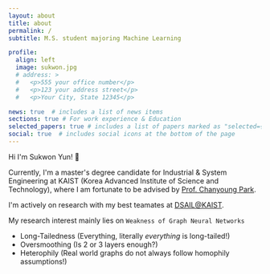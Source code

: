 ```yaml
---
layout: about
title: about
permalink: /
subtitle: M.S. student majoring Machine Learning

profile:
  align: left
  image: sukwon.jpg
  # address: >
  #   <p>555 your office number</p>
  #   <p>123 your address street</p>
  #   <p>Your City, State 12345</p>

news: true  # includes a list of news items
sections: true # For work experience & Education
selected_papers: true # includes a list of papers marked as "selected={true}"
social: true  # includes social icons at the bottom of the page
---
```


Hi I'm Sukwon Yun! 👋

Currently, I'm a master's degree candidate for Industrial & System Engineering at KAIST (Korea Advanced Institute of Science and Technology),
where I am fortunate to be advised by [Prof. Chanyoung Park](http://dsail.kaist.ac.kr/professor/).

I'm actively on research with my best teamates at [DSAIL@KAIST](http://dsail.kaist.ac.kr/).

My research interest mainly lies on `Weakness of Graph Neural Networks`  

- Long-Tailedness (Everything, literally *everything* is long-tailed!)
- Oversmoothing (Is 2 or 3 layers enough?)
- Heterophily (Real world graphs do not always follow homophily assumptions!)
